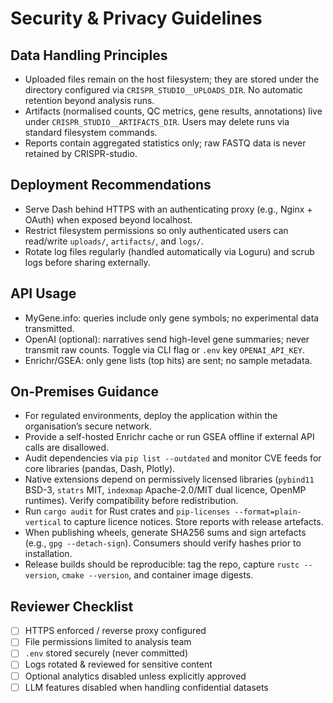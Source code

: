 # Security & Privacy Guidelines

## Data Handling Principles
- Uploaded files remain on the host filesystem; they are stored under the directory configured via `CRISPR_STUDIO__UPLOADS_DIR`. No automatic retention beyond analysis runs.
- Artifacts (normalised counts, QC metrics, gene results, annotations) live under `CRISPR_STUDIO__ARTIFACTS_DIR`. Users may delete runs via standard filesystem commands.
- Reports contain aggregated statistics only; raw FASTQ data is never retained by CRISPR-studio.

## Deployment Recommendations
- Serve Dash behind HTTPS with an authenticating proxy (e.g., Nginx + OAuth) when exposed beyond localhost.
- Restrict filesystem permissions so only authenticated users can read/write `uploads/`, `artifacts/`, and `logs/`.
- Rotate log files regularly (handled automatically via Loguru) and scrub logs before sharing externally.

## API Usage
- MyGene.info: queries include only gene symbols; no experimental data transmitted.
- OpenAI (optional): narratives send high-level gene summaries; never transmit raw counts. Toggle via CLI flag or `.env` key `OPENAI_API_KEY`.
- Enrichr/GSEA: only gene lists (top hits) are sent; no sample metadata.

## On-Premises Guidance
- For regulated environments, deploy the application within the organisation’s secure network.
- Provide a self-hosted Enrichr cache or run GSEA offline if external API calls are disallowed.
- Audit dependencies via `pip list --outdated` and monitor CVE feeds for core libraries (pandas, Dash, Plotly).
- Native extensions depend on permissively licensed libraries (`pybind11` BSD-3, `statrs` MIT, `indexmap` Apache-2.0/MIT dual licence, OpenMP runtimes). Verify compatibility before redistribution.
- Run `cargo audit` for Rust crates and `pip-licenses --format=plain-vertical` to capture licence notices. Store reports with release artefacts.
- When publishing wheels, generate SHA256 sums and sign artefacts (e.g., `gpg --detach-sign`). Consumers should verify hashes prior to installation.
- Release builds should be reproducible: tag the repo, capture `rustc --version`, `cmake --version`, and container image digests.

## Reviewer Checklist
- [ ] HTTPS enforced / reverse proxy configured
- [ ] File permissions limited to analysis team
- [ ] `.env` stored securely (never committed)
- [ ] Logs rotated & reviewed for sensitive content
- [ ] Optional analytics disabled unless explicitly approved
- [ ] LLM features disabled when handling confidential datasets
